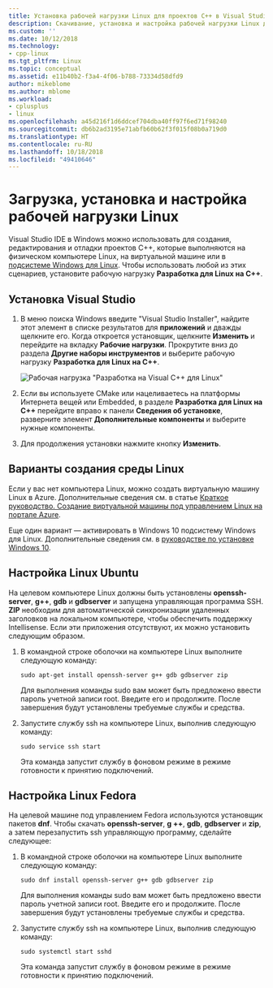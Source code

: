 ```yaml
---
title: Установка рабочей нагрузки Linux для проектов C++ в Visual Studio | Документация Майкрософт
description: Скачивание, установка и настройка рабочей нагрузки Linux для проектов C++ в Visual Studio.
ms.custom: ''
ms.date: 10/12/2018
ms.technology:
- cpp-linux
ms.tgt_pltfrm: Linux
ms.topic: conceptual
ms.assetid: e11b40b2-f3a4-4f06-b788-73334d58dfd9
author: mikeblome
ms.author: mblome
ms.workload:
- cplusplus
- linux
ms.openlocfilehash: a45d216f1d6ddcef704dba40ff97f6ed71f98240
ms.sourcegitcommit: db6b2ad3195e71abfb60b62f3f015f08b0a719d0
ms.translationtype: HT
ms.contentlocale: ru-RU
ms.lasthandoff: 10/18/2018
ms.locfileid: "49410646"
---
```

# <a name="download-install-and-setup-the-linux-workload"></a>Загрузка, установка и настройка рабочей нагрузки Linux

Visual Studio IDE в Windows можно использовать для создания, редактирования и отладки проектов C++, которые выполняются на физическом компьютере Linux, на виртуальной машине или в [подсистеме Windows для Linux](/windows/wsl/about). Чтобы использовать любой из этих сценариев, установите рабочую нагрузку **Разработка для Linux на C++**.

## <a name="visual-studio-setup"></a>Установка Visual Studio

1. В меню поиска Windows введите "Visual Studio Installer", найдите этот элемент в списке результатов для **приложений** и дважды щелкните его. Когда откроется установщик, щелкните **Изменить** и перейдите на вкладку **Рабочие нагрузки**. Прокрутите вниз до раздела **Другие наборы инструментов** и выберите рабочую нагрузку **Разработка для Linux на C++**.

   ![Рабочая нагрузка "Разработка на Visual C++ для Linux"](media/linuxworkload.png)

1. Если вы используете CMake или нацеливаетесь на платформы Интернета вещей или Embedded, в разделе **Разработка для Linux на C++** перейдите вправо к панели **Сведения об установке**, разверните элемент **Дополнительные компоненты** и выберите нужные компоненты. 

1. Для продолжения установки нажмите кнопку **Изменить**.


## <a name="options-for-creating-a-linux-environment"></a>Варианты создания среды Linux

Если у вас нет компьютера Linux, можно создать виртуальную машину Linux в Azure. Дополнительные сведения см. в статье [Краткое руководство. Создание виртуальной машины под управлением Linux на портале Azure](/azure/virtual-machines/linux/quick-create-portal).

Еще один вариант — активировать в Windows 10 подсистему Windows для Linux. Дополнительные сведения см. в [руководстве по установке Windows 10](/windows/wsl/install-win10).

## <a name="linux-setup-ubuntu"></a>Настройка Linux Ubuntu

На целевом компьютере Linux должны быть установлены **openssh-server**, **g++**, **gdb** и **gdbserver** и запущена управляющая программа SSH. **ZIP** необходим для автоматической синхронизации удаленных заголовков на локальном компьютере, чтобы обеспечить поддержку Intellisense. Если эти приложения отсутствуют, их можно установить следующим образом.

1. В командной строке оболочки на компьютере Linux выполните следующую команду:

   `sudo apt-get install openssh-server g++ gdb gdbserver zip`

   Для выполнения команды sudo вам может быть предложено ввести пароль учетной записи root.  Введите его и продолжите. После завершения будут установлены требуемые службы и средства.

1. Запустите службу ssh на компьютере Linux, выполнив следующую команду:

   `sudo service ssh start`

   Эта команда запустит службу в фоновом режиме в режиме готовности к принятию подключений.

## <a name="linux-setup-fedora"></a>Настройка Linux Fedora

На целевой машине под управлением Fedora используются установщик пакетов **dnf**. Чтобы скачать **openssh-server**, **g ++**, **gdb**, **gdbserver** и **zip**, а затем перезапустить ssh управляющую программу, сделайте следующее:

1. В командной строке оболочки на компьютере Linux выполните следующую команду:

   `sudo dnf install openssh-server g++ gdb gdbserver zip`

   Для выполнения команды sudo вам может быть предложено ввести пароль учетной записи root.  Введите его и продолжите. После завершения будут установлены требуемые службы и средства.

1. Запустите службу ssh на компьютере Linux, выполнив следующую команду:

   `sudo systemctl start sshd`

   Эта команда запустит службу в фоновом режиме в режиме готовности к принятию подключений.

